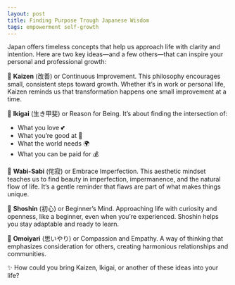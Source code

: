 ```yaml
---
layout: post
title: Finding Purpose Trough Japanese Wisdom
tags: empowerment self-growth 
---
```


Japan offers timeless concepts that help us approach life with clarity and intention. Here are two key ideas—and a few others—that can inspire your personal and professional growth:

🌱 **Kaizen** (改善) or Continuous Improvement. This philosophy encourages small, consistent steps toward growth. Whether it’s in work or personal life, Kaizen reminds us that transformation happens one small improvement at a time.

💖 **Ikigai** (生き甲斐) or Reason for Being. It’s about finding the intersection of:

- What you love 💕
- What you’re good at 💪
- What the world needs 🌍
- What you can be paid for 💰

🧘 **Wabi-Sabi** (侘寂) or Embrace Imperfection. This aesthetic mindset teaches us to find beauty in imperfection, impermanence, and the natural flow of life. It’s a gentle reminder that flaws are part of what makes things unique.

🎋 **Shoshin** (初心) or Beginner’s Mind. Approaching life with curiosity and openness, like a beginner, even when you’re experienced. Shoshin helps you stay adaptable and ready to learn.

🌸 **Omoiyari** (思いやり) or Compassion and Empathy. A way of thinking that emphasizes consideration for others, creating harmonious relationships and communities.

✨ How could you bring Kaizen, Ikigai, or another of these ideas into your life?

